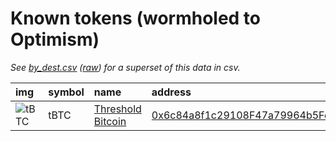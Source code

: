 
Known tokens (wormholed to Optimism)
===================================
_See [by_dest.csv](by_dest.csv) ([raw](https://raw.githubusercontent.com/certusone/wormhole-token-list/main/content/by_dest.csv)) for a superset of this data in csv._

  
| img                                                                                              | symbol   | name                                                    | address                                                                                                                         |   decimals | origin   | sourceAddress                                                                                                            |   sourceDecimals | markets                                                            | symbol   |
|:-------------------------------------------------------------------------------------------------|:---------|:--------------------------------------------------------|:--------------------------------------------------------------------------------------------------------------------------------|-----------:|:---------|:-------------------------------------------------------------------------------------------------------------------------|-----------------:|:-------------------------------------------------------------------|:-----------------|
| ![tBTC](https://raw.githubusercontent.com/certusone/wormhole-token-list/main/assets/tBTC_wh.png) | tBTC     | [Threshold Bitcoin](http://coingecko.com/en/coins/tbtc) | [0x6c84a8f1c29108F47a79964b5Fe888D4f4D0dE40](https://optimistic.etherscan.io//token/0x6c84a8f1c29108F47a79964b5Fe888D4f4D0dE40) |         18 | polygon  | [0x236aa50979D5f3De3Bd1Eeb40E81137F22ab794b](https://polygonscan.com/address/0x236aa50979D5f3De3Bd1Eeb40E81137F22ab794b) |               18 | [threshold network](https://dashboard.threshold.network/tBTC/mint) | tBTC             |